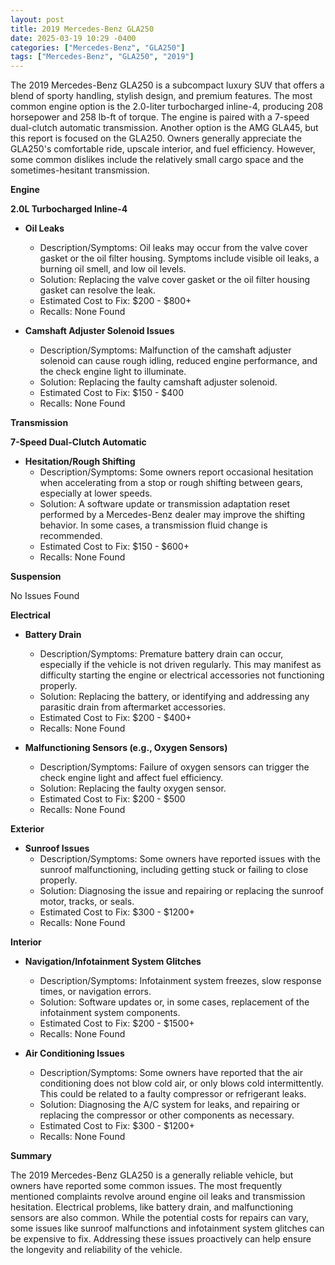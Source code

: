 ```yaml
---
layout: post
title: 2019 Mercedes-Benz GLA250
date: 2025-03-19 10:29 -0400
categories: ["Mercedes-Benz", "GLA250"]
tags: ["Mercedes-Benz", "GLA250", "2019"]
---
```

The 2019 Mercedes-Benz GLA250 is a subcompact luxury SUV that offers a blend of sporty handling, stylish design, and premium features. The most common engine option is the 2.0-liter turbocharged inline-4, producing 208 horsepower and 258 lb-ft of torque. The engine is paired with a 7-speed dual-clutch automatic transmission. Another option is the AMG GLA45, but this report is focused on the GLA250. Owners generally appreciate the GLA250's comfortable ride, upscale interior, and fuel efficiency. However, some common dislikes include the relatively small cargo space and the sometimes-hesitant transmission.

**Engine**

**2.0L Turbocharged Inline-4**
*   **Oil Leaks**
    *   Description/Symptoms: Oil leaks may occur from the valve cover gasket or the oil filter housing. Symptoms include visible oil leaks, a burning oil smell, and low oil levels.
    *   Solution: Replacing the valve cover gasket or the oil filter housing gasket can resolve the leak.
    *   Estimated Cost to Fix: $200 - $800+
    *   Recalls: None Found

*   **Camshaft Adjuster Solenoid Issues**
    *   Description/Symptoms: Malfunction of the camshaft adjuster solenoid can cause rough idling, reduced engine performance, and the check engine light to illuminate.
    *   Solution: Replacing the faulty camshaft adjuster solenoid.
    *   Estimated Cost to Fix: $150 - $400
    *   Recalls: None Found

**Transmission**

**7-Speed Dual-Clutch Automatic**
*   **Hesitation/Rough Shifting**
    *   Description/Symptoms: Some owners report occasional hesitation when accelerating from a stop or rough shifting between gears, especially at lower speeds.
    *   Solution: A software update or transmission adaptation reset performed by a Mercedes-Benz dealer may improve the shifting behavior. In some cases, a transmission fluid change is recommended.
    *   Estimated Cost to Fix: $150 - $600+
    *   Recalls: None Found

**Suspension**

No Issues Found

**Electrical**

*   **Battery Drain**
    *   Description/Symptoms: Premature battery drain can occur, especially if the vehicle is not driven regularly. This may manifest as difficulty starting the engine or electrical accessories not functioning properly.
    *   Solution: Replacing the battery, or identifying and addressing any parasitic drain from aftermarket accessories.
    *   Estimated Cost to Fix: $200 - $400+
    *   Recalls: None Found

*   **Malfunctioning Sensors (e.g., Oxygen Sensors)**
    *   Description/Symptoms: Failure of oxygen sensors can trigger the check engine light and affect fuel efficiency.
    *   Solution: Replacing the faulty oxygen sensor.
    *   Estimated Cost to Fix: $200 - $500
    *   Recalls: None Found

**Exterior**

*   **Sunroof Issues**
    *   Description/Symptoms: Some owners have reported issues with the sunroof malfunctioning, including getting stuck or failing to close properly.
    *   Solution: Diagnosing the issue and repairing or replacing the sunroof motor, tracks, or seals.
    *   Estimated Cost to Fix: $300 - $1200+
    *   Recalls: None Found

**Interior**

*   **Navigation/Infotainment System Glitches**
    *   Description/Symptoms: Infotainment system freezes, slow response times, or navigation errors.
    *   Solution: Software updates or, in some cases, replacement of the infotainment system components.
    *   Estimated Cost to Fix: $200 - $1500+
    *   Recalls: None Found

*   **Air Conditioning Issues**
    *   Description/Symptoms: Some owners have reported that the air conditioning does not blow cold air, or only blows cold intermittently. This could be related to a faulty compressor or refrigerant leaks.
    *   Solution: Diagnosing the A/C system for leaks, and repairing or replacing the compressor or other components as necessary.
    *   Estimated Cost to Fix: $300 - $1200+
    *   Recalls: None Found

**Summary**

The 2019 Mercedes-Benz GLA250 is a generally reliable vehicle, but owners have reported some common issues. The most frequently mentioned complaints revolve around engine oil leaks and transmission hesitation. Electrical problems, like battery drain, and malfunctioning sensors are also common. While the potential costs for repairs can vary, some issues like sunroof malfunctions and infotainment system glitches can be expensive to fix. Addressing these issues proactively can help ensure the longevity and reliability of the vehicle.

